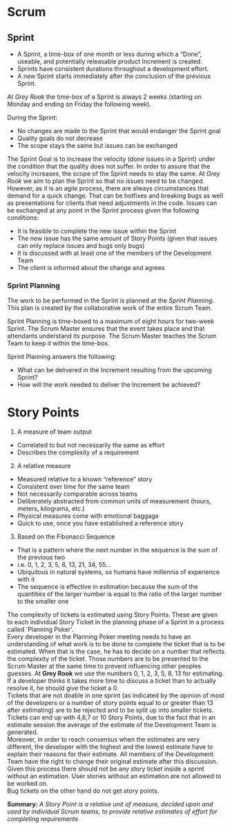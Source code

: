 # Scrum

## Sprint 

* A Sprint, a time-box of one month or less during which a “Done”, useable, and potentially releasable product Increment is created. 
* Sprints have consistent durations throughout a development effort. 
* A new Sprint starts immediately after the conclusion of the previous Sprint.

At *Grey Rook* the time-box of a Sprint is always 2 weeks (starting on Monday and ending on Friday the following week).

During the Sprint:

* No changes are made to the Sprint that would endanger the Sprint goal
* Quality goals do not decrease
* The scope stays the same but issues can be exchanged

The Sprint Goal is to increase the velocity (done issues in a Sprint) under the 
condition that the quality does not suffer. In order to assure that the velocity
increases, the scope of the Sprint needs to stay the same. At *Grey Rook* we aim 
to plan the Sprint so that no issues need to be changed. However, as it is an agile 
process, there are always circumstances that demand for a quick change. That can be 
hotfixes and breaking bugs as well as presentations for clients that need adjustments 
in the code. Issues can be exchanged at any point in the Sprint process given the 
following conditions:

* It is feasible to complete the new issue within the Sprint
* The new issue has the same amount of Story Points (given that issues can only replace
issues and bugs only bugs)
* It is discussed with at least one of the members of the Development Team
* The client is informed about the change and agrees

### Sprint Planning
The work to be performed in the Sprint is planned at the *Sprint Planning*. 
This plan is created by the collaborative work of the entire Scrum Team.

Sprint Planning is time-boxed to a maximum of eight hours for two-week Sprint. 
The Scrum Master ensures that the event takes place and that attendants 
understand its purpose. The Scrum Master teaches the Scrum Team to keep it 
within the time-box.

Sprint Planning answers the following:

* What can be delivered in the Increment resulting from the upcoming Sprint?
* How will the work needed to deliver the Increment be achieved?

# Story Points
1. A measure of team output
* Correlated to but not necessarily the same as effort
* Describes the complexity of a requirement
2. A relative measure 
* Measured relative to a known “reference” story
* Consistent over time for the same team
* Not necessarily comparable across teams
* Deliberately abstracted from common units of measurement 
(hours, meters, kilograms, etc.)
* Physical measures come with emotional baggage
* Quick to use, once you have established a reference story 
3. Based on the Fibonacci Sequence 
* That is a pattern where the next number in the sequence is the sum 
of the previous two
* i.e. 0, 1, 2, 3, 5, 8, 13, 21, 34, 55…
* Ubiquitous in natural systems, so humans have millennia of experience with it
* The sequence is effective in estimation because the sum of the quantities of 
the larger number is equal to the ratio of the larger number to the smaller one

The complexity of tickets is estimated using Story Points. These are given to each individual Story Ticket in the planning phase of a Sprint in a process called 'Planning Poker'.  
Every developer in the Planning Poker meeting needs to have an understanding of what work is to be done to complete the ticket that is to be estimated. When that is the case, he has to decide on a number that reflects the complexity of the ticket. Those numbers are to be presented to the Scrum Master at the same time to prevent influencing other peoples guesses.
At **Grey Rook** we use the numbers 0, 1, 2, 3, 5, 8, 13 for estimating.  
If a developer thinks it takes more time to discuss a ticket than to actually resolve it, he should give the ticket a 0.  
Tickets that are not doable in one sprint (as indicated by the opinion of most of the developers or a number of story points equal to or greater than 13 after estimating) are to be rejected and to be split up into smaller tickets.  
Tickets can end up with 4,6,7 or 10 Story Points, due to the fact that in an estimate session the average of the estimate of the Development Team is generated.  
Moreover, in order to reach consensus when the estimates are very different, the developer with the highest and the lowest estimate have to explain their reasons for their estimate. All members of the Development Team have the right to change their original estimate after this discussion.  
Given this process there should not be any story ticket inside a sprint without an estimation. User stories without an estimation are not allowed to be worked on.    
Bug tickets on the other hand do not get story points.

**Summary:** *A Story Point is a relative unit of measure, decided upon and used by individual Scrum teams, to provide relative estimates of effort for completing requirements*
